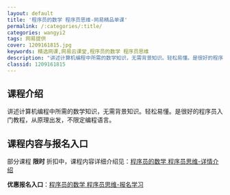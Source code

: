 ```yaml
---
layout: default
title: '程序员的数学 程序员思维-网易精品单课'
permalink: /:categories/:title/
categories: wangyi2
tags: 网易提供
cover: 1209161815.jpg
keywords: 精选网课,网易云课堂,程序员的数学 程序员思维
description: "讲述计算机编程中所需的数学知识，无需背景知识。轻松易懂。是很好的程序员入门教程，从原理出发，不限定编程语言。程序员的数学程序员思维"
classid: 1209161815
---
```


## 课程介绍

讲述计算机编程中所需的数学知识，无需背景知识。轻松易懂。是很好的程序员入门教程，从原理出发，不限定编程语言。

## 课程内容与报名入口

部分课程 **限时** 折扣中，课程内容详细介绍见：[程序员的数学 程序员思维-详情介绍](https://study.163.com/course/introduction/1209161815.htm?share=1&shareId=1025206652&utm_campaign=share&utm_medium=iphoneShare&utm_source=&utm_u=1025206652)

**优惠报名入口**：[程序员的数学 程序员思维-报名学习](https://study.163.com/course/introduction/1209161815.htm?share=1&shareId=1025206652&utm_campaign=share&utm_medium=iphoneShare&utm_source=&utm_u=1025206652)

